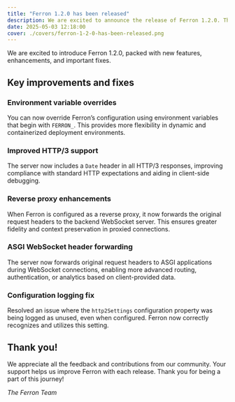 ```yaml
---
title: "Ferron 1.2.0 has been released"
description: We are excited to announce the release of Ferron 1.2.0. This release brings several new features, improvements, and fixes.
date: 2025-05-03 12:18:00
cover: ./covers/ferron-1-2-0-has-been-released.png
---
```


We are excited to introduce Ferron 1.2.0, packed with new features, enhancements, and important fixes.

## Key improvements and fixes

### Environment variable overrides

You can now override Ferron’s configuration using environment variables that begin with `FERRON_`. This provides more flexibility in dynamic and containerized deployment environments.

### Improved HTTP/3 support

The server now includes a `Date` header in all HTTP/3 responses, improving compliance with standard HTTP expectations and aiding in client-side debugging.

### Reverse proxy enhancements

When Ferron is configured as a reverse proxy, it now forwards the original request headers to the backend WebSocket server. This ensures greater fidelity and context preservation in proxied connections.

### ASGI WebSocket header forwarding

The server now forwards original request headers to ASGI applications during WebSocket connections, enabling more advanced routing, authentication, or analytics based on client-provided data.

### Configuration logging fix

Resolved an issue where the `http2Settings` configuration property was being logged as unused, even when configured. Ferron now correctly recognizes and utilizes this setting.

## Thank you!

We appreciate all the feedback and contributions from our community. Your support helps us improve Ferron with each release. Thank you for being a part of this journey!

_The Ferron Team_
